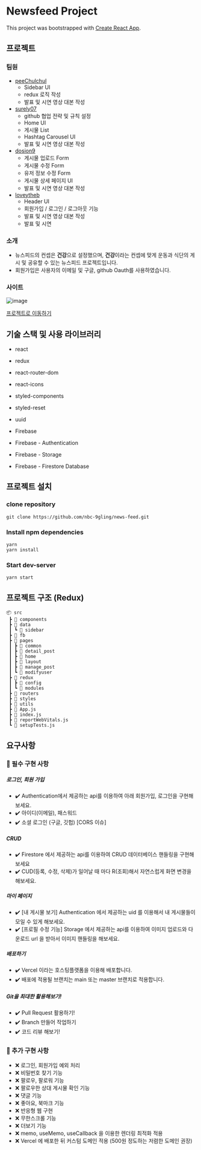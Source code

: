 # Newsfeed Project

This project was bootstrapped with [Create React App](https://github.com/facebook/create-react-app).

## 프로젝트

### 팀원
- [peeChulchul](https://github.com/peeChulchul)
  - Sidebar UI
  - redux 로직 작성
  - 발표 및 시연 영상 대본 작성
- [surely07](https://github.com/surely07)
  - github 협업 전략 및 규칙 설정
  - Home UI
  - 게시물 List
  - Hashtag Carousel UI
  - 발표 및 시연 영상 대본 작성
- [dosion9](https://github.com/dosion9)
  - 게시물 업로드 Form
  - 게시물 수정 Form
  - 유저 정보 수정 Form
  - 게시물 상세 페이지 UI
  - 발표 및 시연 영상 대본 작성
- [loveytheb](https://github.com/loveytheb)
  - Header UI
  - 회원가입 / 로그인 / 로그아웃 기능
  - 발표 및 시연 영상 대본 작성
  - 발표 및 시연

### 소개
- 뉴스피드의 컨셉은 <b>건강</b>으로 설정했으며, <b>건강</b>이라는 컨셉에 맞게 운동과 식단의 게시 및 공유할 수 있는 뉴스피드 프로젝트입니다.
- 회원가입은 사용자의 이메일 및 구글, github Oauth를 사용하였습니다.
### 사이트
![image](https://github.com/nbc-9gling/news-feed/assets/146798554/2fe3a066-990e-4607-bf43-e9636f3419d9)

[프로젝트로 이동하기](https://news-feed-eta-pied.vercel.app/)

## 기술 스택 및 사용 라이브러리
- react
- redux
- react-router-dom
- react-icons
- styled-components
- styled-reset
- uuid

- Firebase
- Firebase - Authentication
- Firebase - Storage
- Firebase - Firestore Database

## 프로젝트 설치

### clone repository

```
git clone https://github.com/nbc-9gling/news-feed.git
```

### Install npm dependencies

```
yarn
yarn install
```

### Start dev-server

```
yarn start
```

## 프로젝트 구조 (Redux)

```
📦 src
 ┣ 📂 components
 ┣ 📂 data
 ┃ ┗ 📂 sidebar
 ┣ 📂 fb
 ┣ 📂 pages
 ┃ ┣ 📂 common
 ┃ ┣ 📂 detail_post
 ┃ ┣ 📂 home
 ┃ ┣ 📂 layout
 ┃ ┣ 📂 manage_post
 ┃ ┗ 📂 modifyuser
 ┣ 📂 redux
 ┃ ┣ 📂 config
 ┃ ┗ 📂 modules
 ┣ 📂 routers
 ┣ 📂 styles
 ┣ 📂 utils
 ┣ 📜 App.js
 ┣ 📜 index.js
 ┣ 📜 reportWebVitals.js
 ┗ 📜 setupTests.js
```

## 요구사항

### 🔵 필수 구현 사항

##### 로그인, 회원 가입
- ✔️ Authentication에서 제공하는 api를 이용하여 아래 회원가입, 로그인을 구현해보세요.
- ✔️ 아이디(이메일), 패스워드
- ✔️ 소셜 로그인 (구글, 깃헙) [CORS 이슈]

##### CRUD
- ✔️ Firestore 에서 제공하는 api를 이용하여 CRUD 데이터베이스 핸들링을 구현해보세요
- ✔️ CUD(등록, 수정, 삭제)가 일어날 때 마다 R(조회)해서 자연스럽게 화면 변경을 해보세요.

##### 마이 페이지
- ✔️ [내 게시물 보기] Authentication 에서 제공하는 uid 를 이용해서 내 게시물들이 모일 수 있게 해보세요.
- ✔️ [프로필 수정 기능] Storage 에서 제공하는 api를 이용하여 이미지 업로드와 다운로드 url 을 받아서 이미지 핸들링을 해보세요.

##### 배포하기
- ✔️ Vercel 이라는 호스팅플랫폼을 이용해 배포합니다.
- ✔️ 배포에 적용될 브랜치는 main 또는 master 브랜치로 적용합니다.

##### Git을 최대한 활용해보기!
- ✔️ Pull Request 활용하기!
- ✔️ Branch 만들어 작업하기
- ✔️ 코드 리뷰 해보기!

### 🔵 추가 구현 사항
- ❌ 로그인, 회원가입 예외 처리
- ❌ 비밀번호 찾기 기능
- ❌ 팔로우, 팔로워 기능
- ❌ 팔로우한 상대 게시물 확인 기능
- ❌ 댓글 기능
- ❌ 좋아요, 북마크 기능
- ❌ 반응형 웹 구현
- ❌ 무한스크롤 기능
- ❌ 더보기 기능
- ❌ memo, useMemo, useCallback 을 이용한 렌더링 최적화 적용
- ❌ Vercel 에 배포한 뒤 커스텀 도메인 적용 (500원 정도하는 저렴한 도메인 권장)
